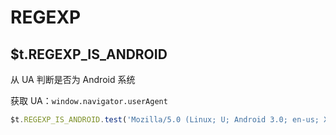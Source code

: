 # REGEXP

## $t.REGEXP_IS_ANDROID

从 UA 判断是否为 Android 系统

获取 UA：`window.navigator.userAgent`

```javascript
$t.REGEXP_IS_ANDROID.test('Mozilla/5.0 (Linux; U; Android 3.0; en-us; Xoom Build/HRI39) AppleWebKit/534.13 (KHTML, like Gecko) Version/4.0 Safari/534.13 BlackBerry') // true
```
